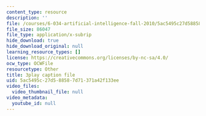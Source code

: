```yaml
---
content_type: resource
description: ''
file: /courses/6-034-artificial-intelligence-fall-2010/5ac5495c27d588587d71371a42f133ee_hM2EAvMkhtk.srt
file_size: 86047
file_type: application/x-subrip
hide_download: true
hide_download_original: null
learning_resource_types: []
license: https://creativecommons.org/licenses/by-nc-sa/4.0/
ocw_type: OCWFile
resourcetype: Other
title: 3play caption file
uid: 5ac5495c-27d5-8858-7d71-371a42f133ee
video_files:
  video_thumbnail_file: null
video_metadata:
  youtube_id: null
---
```

